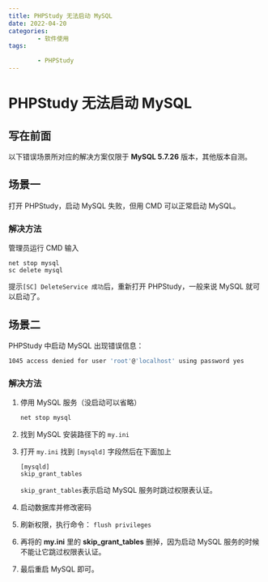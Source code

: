 ```yaml
---
title: PHPStudy 无法启动 MySQL
date: 2022-04-20
categories:
        - 软件使用
tags:

        - PHPStudy
---
```


# PHPStudy 无法启动 MySQL

## 写在前面

以下错误场景所对应的解决方案仅限于 **MySQL 5.7.26** 版本，其他版本自测。

## 场景一

打开 PHPStudy，启动 MySQL 失败，但用 CMD 可以正常启动 MySQL。

### 解决方法

管理员运行 CMD 输入

```
net stop mysql
sc delete mysql
```

提示`[SC] DeleteService 成功`后，重新打开 PHPStudy，一般来说 MySQL 就可以启动了。

## 场景二

PHPStudy 中启动 MySQL 出现错误信息：

```sh
1045 access denied for user 'root'@'localhost' using password yes
```

### 解决方法

1. 停用 MySQL 服务（没启动可以省略）

     ```sh
     net stop mysql
     ```

2. 找到 MySQL 安装路径下的 `my.ini`

3. 打开 `my.ini` 找到 `[mysqld]` 字段然后在下面加上 

     ```
     [mysqld]
     skip_grant_tables
     ```

     `skip_grant_tables`表示启动 MySQL 服务时跳过权限表认证。

4. 启动数据库并修改密码

5. 刷新权限，执行命令： `flush privileges`

6. 再将的 **my.ini** 里的 **skip_grant_tables** 删掉，因为启动 MySQL 服务的时候不能让它跳过权限表认证。

7. 最后重启 MySQL 即可。
